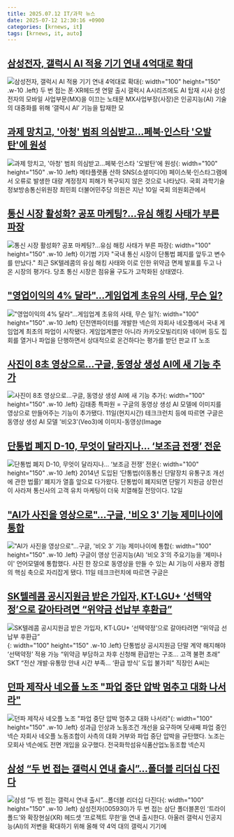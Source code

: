 ```yaml
---
title: 2025.07.12 IT/과학 뉴스
date: 2025-07-12 12:30:16 +0900
categories: [krnews, it]
tags: [krnews, it, auto]
---
```

## [삼성전자, 갤럭시 AI 적용 기기 연내 4억대로 확대](https://n.news.naver.com/mnews/article/081/0003556776)

![삼성전자, 갤럭시 AI 적용 기기 연내 4억대로 확대](https://mimgnews.pstatic.net/image/origin/081/2025/07/11/3556776.jpg?type=nf220_150){: width="100" height="150" .w-10 .left}
두 번 접는 폰·XR헤드셋 연말 출시 갤럭시 A시리즈에도 AI 탑재 시사 삼성전자의 모바일 사업부문(MX)을 이끄는 노태문 MX사업부장(사장)은 인공지능(AI) 기술의 대중화를 위해 ‘갤럭시 AI’ 기능을 탑재한 모

## [과제 망치고, '아청' 범죄 의심받고…페북·인스타 '오발탄'에 원성](https://n.news.naver.com/mnews/article/008/0005220552)

![과제 망치고, '아청' 범죄 의심받고…페북·인스타 '오발탄'에 원성](https://mimgnews.pstatic.net/image/origin/008/2025/07/11/5220552.jpg?type=nf220_150){: width="100" height="150" .w-10 .left}
메타플랫폼 산하 SNS(소셜미디어) 페이스북·인스타그램에서 오류로 발생한 대량 계정정지 피해가 복구되지 않은 것으로 나타났다. 국회 과학기술정보방송통신위원장 최민희 더불어민주당 의원은 지난 10일 국회 의원회관에서

## [통신 시장 활성화? 공포 마케팅?…유심 해킹 사태가 부른 파장](https://n.news.naver.com/mnews/article/421/0008363350)

![통신 시장 활성화? 공포 마케팅?…유심 해킹 사태가 부른 파장](https://mimgnews.pstatic.net/image/origin/421/2025/07/11/8363350.jpg?type=nf220_150){: width="100" height="150" .w-10 .left}
이기범 기자 "국내 통신 시장이 단통법 폐지를 앞두고 변수를 만났다." 최근 SK텔레콤의 유심 해킹 사태와 이로 인한 위약금 면제 발표를 두고 나온 시장의 평가다. 당초 통신 시장은 점유율 구도가 고착화된 상태였다.

## ["영업이익의 4% 달라"…게임업계 초유의 사태, 무슨 일?](https://n.news.naver.com/mnews/article/015/0005156961)

!["영업이익의 4% 달라"…게임업계 초유의 사태, 무슨 일?](https://mimgnews.pstatic.net/image/origin/015/2025/07/12/5156961.jpg?type=nf220_150){: width="100" height="150" .w-10 .left}
던전앤파이터를 개발한 넥슨의 자회사 네오플에서 국내 게임업계 최초의 파업이 시작됐다. 게임업계뿐만 아니라 카카오모빌리티와 네이버 등도 집회를 열거나 파업을 단행하면서 상대적으로 온건하다는 평가를 받던 판교 IT 노조

## [사진이 8초 영상으로…구글, 동영상 생성 AI에 새 기능 추가](https://n.news.naver.com/mnews/article/001/0015502932)

![사진이 8초 영상으로…구글, 동영상 생성 AI에 새 기능 추가](https://mimgnews.pstatic.net/image/origin/001/2025/07/12/15502932.jpg?type=nf220_150){: width="100" height="150" .w-10 .left}
김태종 특파원 = 구글의 동영상 생성 AI 모델에 이미지를 영상으로 만들어주는 기능이 추가됐다. 11일(현지시간) 테크크런치 등에 따르면 구글은 동영상 생성 AI 모델 '비오3'(Veo3)에 이미지-동영상(Image

## [단통법 폐지 D-10, 무엇이 달라지나… ‘보조금 전쟁’ 전운](https://n.news.naver.com/mnews/article/005/0001789270)

![단통법 폐지 D-10, 무엇이 달라지나… ‘보조금 전쟁’ 전운](https://mimgnews.pstatic.net/image/origin/005/2025/07/12/1789270.jpg?type=nf220_150){: width="100" height="150" .w-10 .left}
2014년 도입된 ‘단통법(이동통신 단말장치 유통구조 개선에 관한 법률)’ 폐지가 열흘 앞으로 다가왔다. 단통법이 폐지되면 단말기 지원금 상한선이 사라져 통신사의 고객 유치 마케팅이 더욱 치열해질 전망이다. 12일

## ["AI가 사진을 영상으로"…구글, '비오 3' 기능 제미나이에 통합](https://n.news.naver.com/mnews/article/092/0002381648)

!["AI가 사진을 영상으로"…구글, '비오 3' 기능 제미나이에 통합](https://mimgnews.pstatic.net/image/origin/092/2025/07/11/2381648.jpg?type=nf220_150){: width="100" height="150" .w-10 .left}
구글이 영상 인공지능(AI) '비오 3'의 주요기능을 '제미나이' 언어모델에 통합했다. 사진 한 장으로 동영상을 만들 수 있는 AI 기능이 사용자 경험의 핵심 축으로 자리잡게 됐다. 11일 테크크런치에 따르면 구글은

## [SK텔레콤 공시지원금 받은 가입자, KT·LGU+ ‘선택약정’으로 갈아타려면 “위약금 선납부 후환급”](https://n.news.naver.com/mnews/article/366/0001091904)

![SK텔레콤 공시지원금 받은 가입자, KT·LGU+ ‘선택약정’으로 갈아타려면 “위약금 선납부 후환급”](https://mimgnews.pstatic.net/image/origin/366/2025/07/11/1091904.jpg?type=nf220_150){: width="100" height="150" .w-10 .left}
단통법상 공시지원금 단말 계약 해지해야 ‘선택약정’ 적용 가능 “위약금 부담하고 차후 신청해 환급받는 구조… 고객 불편 초래” SKT “전산 개발·유통망 안내 시간 부족… ‘환급 방식’ 도입 불가피” 직장인 A씨는

## [던파 제작사 네오플 노조 "파업 중단 압박 멈추고 대화 나서라"](https://n.news.naver.com/mnews/article/421/0008364149)

![던파 제작사 네오플 노조 "파업 중단 압박 멈추고 대화 나서라"](https://mimgnews.pstatic.net/image/origin/421/2025/07/11/8364149.jpg?type=nf220_150){: width="100" height="150" .w-10 .left}
성과급 인상과 노동조건 개선을 요구하며 닷새째 파업 중인 넥슨 자회사 네오플 노동조합이 사측의 대화 거부와 파업 중단 압박을 규탄했다. 노조는 모회사 넥슨에도 전면 개입을 요구했다. 전국화학섬유식품산업노동조합 넥슨지

## [삼성 “두 번 접는 갤럭시 연내 출시”…폴더블 리더십 다진다](https://n.news.naver.com/mnews/article/011/0004507796)

![삼성 “두 번 접는 갤럭시 연내 출시”…폴더블 리더십 다진다](https://mimgnews.pstatic.net/image/origin/011/2025/07/11/4507796.jpg?type=nf220_150){: width="100" height="150" .w-10 .left}
삼성전자(005930)가 두 번 접는 삼단 폴더블폰인 ‘트라이폴드’와 확장현실(XR) 헤드셋 ‘프로젝트 무한’을 연내 출시한다. 아울러 갤럭시 인공지능(AI)의 저변을 확대하기 위해 올해 약 4억 대의 갤럭시 기기에


